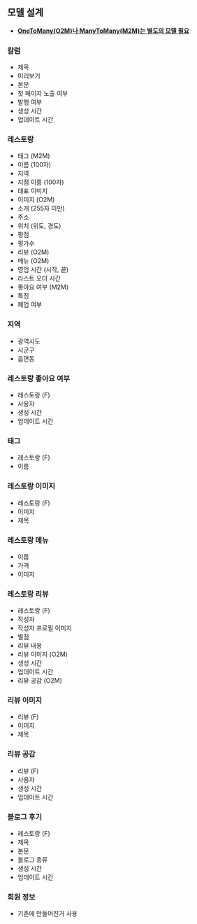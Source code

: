 ## 모델 설계
- <ins>**OneToMany(O2M)나 ManyToMany(M2M)는 별도의 모델 필요**<ins/>

### 칼럼
- 제목
- 미리보기
- 본문
- 첫 페이지 노출 여부
- 발행 여부
- 생성 시간
- 업데이트 시간

### 레스토랑
- 태그 (M2M)
- 이름 (100자)
- 지역
- 지점 이름 (100자)
- 대표 이미지
- 이미지 (O2M)
- 소개 (255자 미만)
- 주소
- 위치 (위도, 경도)
- 평점
- 평가수
- 리뷰 (O2M)
- 메뉴 (O2M)
- 영업 시간 (시작, 끝)
- 라스트 오더 시간
- 좋아요 여부 (M2M)
- 특징
- 폐업 여부

### 지역
- 광역시도
- 시군구
- 읍면동

### 레스토랑 좋아요 여부
- 레스토랑 (F)
- 사용자
- 생성 시간
- 업데이트 시간

### 태그
- 레스토랑 (F)
- 이름

### 레스토랑 이미지
- 레스토랑 (F)
- 이미지
- 제목

### 레스토랑 메뉴
- 이름
- 가격
- 이미지

### 레스토랑 리뷰
- 레스토랑 (F)
- 작성자
- 작성자 프로필 이미지
- 별점
- 리뷰 내용
- 리뷰 이미지 (O2M)
- 생성 시간
- 업데이트 시간
- 리뷰 공감 (O2M)

### 리뷰 이미지
- 리뷰 (F)
- 이미지
- 제목

### 리뷰 공감
- 리뷰 (F)
- 사용자
- 생성 시간
- 업데이트 시간

### 블로그 후기
- 레스토랑 (F)
- 제목
- 본문
- 블로그 종류
- 생성 시간
- 업데이트 시간

### 회원 정보 
- 기존에 만들어진거 사용